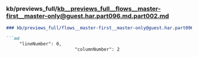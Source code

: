 ### kb/previews_full/kb__previews_full__flows__master-first__master-only@guest.har.part096.md.part002.md

```md
### kb/previews_full/flows__master-first__master-only@guest.har.part096.md (part 002)

```md
     "lineNumber": 0,
                          "columnNumber": 2
```

```

```
